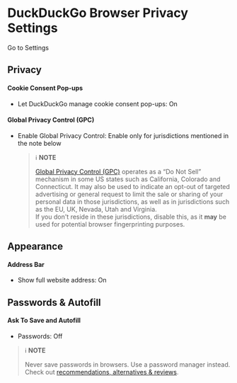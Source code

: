 # DuckDuckGo Browser Privacy Settings

Go to Settings



## Privacy

#### Cookie Consent Pop-ups
- Let DuckDuckGo manage cookie consent pop-ups: On

#### Global Privacy Control (GPC)
- Enable Global Privacy Control: Enable only for jurisdictions mentioned in the note below
  > :information_source: **NOTE**
  >
  > [Global Privacy Control (GPC)](https://globalprivacycontrol.org/) operates as a “Do Not Sell” mechanism in some US states such as California, Colorado and Connecticut. It may also be used to indicate an opt-out of targeted advertising or general request to limit the sale or sharing of your personal data in those jurisdictions, as well as in jurisdictions such as the EU, UK, Nevada, Utah and Virginia.
  > <br>If you don't reside in these jurisdictions, disable this, as it **may** be used for potential browser fingerprinting purposes.



## Appearance

#### Address Bar
- Show full website address: On



## Passwords & Autofill

#### Ask To Save and Autofill
- Passwords: Off

> :information_source: **NOTE**
>
> Never save passwords in browsers. Use a password manager instead. Check out [recommendations, alternatives & reviews](https://github.com/StellarSand/privacy-settings#recommendations-alternatives--reviews).